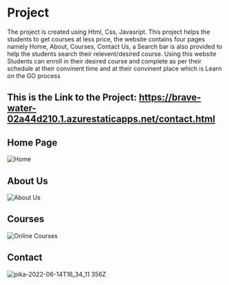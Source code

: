 # Project
The project is created using Html, Css, Javasript. This project helps the students to get courses at less price, the website contains four pages namely Home, About, Courses, Contact Us, a Search bar is also provided to help the students search their relevent/desired course. Using this website Students can enroll in their desired course and complete as per their schedule at their convinent time and at their convinent place which is Learn on the GO process
## This is the Link to the Project: https://brave-water-02a44d210.1.azurestaticapps.net/contact.html

## Home Page
![Home](https://user-images.githubusercontent.com/95622465/173628239-da703d62-b8bc-45b4-bb98-07695fe90de5.png)

## About Us
![About Us](https://user-images.githubusercontent.com/95622465/173628378-c68f8a2a-8b91-47b8-a9f3-6bfcacadccbf.png)

## Courses
![Online Courses](https://user-images.githubusercontent.com/95622465/173628476-2a7189f4-cae1-40cf-8085-b167c3f8b31f.png)

## Contact
![pika-2022-06-14T16_34_11 356Z](https://user-images.githubusercontent.com/95622465/173629894-86fec25d-e4da-4649-b48c-19fca8ebb76a.png)


